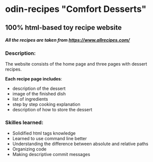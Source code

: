 # odin-recipes "Comfort Desserts"
## 100% html-based toy recipe website 
##### All the recipes are taken from https://www.allrecipes.com/
### Description:
The website consists of the home page and three pages with dessert recipes.

**Each recipe page includes**:
- description of the dessert
- image of the finished dish
- list of ingredients
- step by step cooking explanation
- description of how to store the dessert
### Skilles learned:
- Solidified html tags knowledge
- Learned to use command line better
- Understanding the difference between absolute and relative paths
- Organizing code
- Making descriptive commit messages
